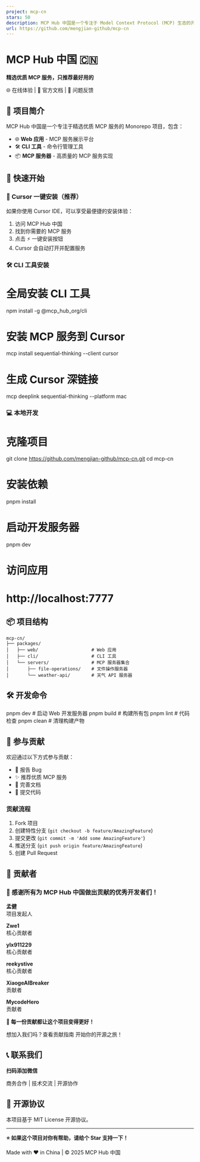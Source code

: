 ```yaml
---
project: mcp-cn
stars: 50
description: MCP Hub 中国是一个专注于 Model Context Protocol (MCP) 生态的开源平台。它致力于汇聚全球优质的 MCP 服务,提供一站式的解决方案,包括服务发现、接入指南和使用示例,并建立完善的中文生态,欢迎开发者参与贡献和完善平台功能。
url: https://github.com/mengjian-github/mcp-cn
---
```


MCP Hub 中国 🇨🇳
===============

**精选优质 MCP 服务，只推荐最好用的**

🌐 在线体验 | 📖 官方文档 | 💬 问题反馈

🎯 项目简介
-------

MCP Hub 中国是一个专注于精选优质 MCP 服务的 Monorepo 项目，包含：

-   🌐 **Web 应用** - MCP 服务展示平台
-   🛠️ **CLI 工具** - 命令行管理工具
-   📦 **MCP 服务器** - 高质量的 MCP 服务实现

🚀 快速开始
-------

### 🎯 Cursor 一键安装（推荐）

如果你使用 Cursor IDE，可以享受最便捷的安装体验：

1.  访问 MCP Hub 中国
2.  找到你需要的 MCP 服务
3.  点击 ⚡ 一键安装按钮
4.  Cursor 会自动打开并配置服务

### 🛠️ CLI 工具安装

# 全局安装 CLI 工具
npm install -g @mcp\_hub\_org/cli

# 安装 MCP 服务到 Cursor
mcp install sequential-thinking --client cursor

# 生成 Cursor 深链接
mcp deeplink sequential-thinking --platform mac

### 💻 本地开发

# 克隆项目
git clone https://github.com/mengjian-github/mcp-cn.git
cd mcp-cn

# 安装依赖
pnpm install

# 启动开发服务器
pnpm dev

# 访问应用
# http://localhost:7777

📦 项目结构
-------

```
mcp-cn/
├── packages/
│   ├── web/                    # Web 应用
│   ├── cli/                    # CLI 工具
│   └── servers/                # MCP 服务器集合
│       ├── file-operations/    # 文件操作服务器
│       └── weather-api/        # 天气 API 服务器
```

🛠️ 开发命令
--------

pnpm dev              # 启动 Web 开发服务器
pnpm build            # 构建所有包
pnpm lint             # 代码检查
pnpm clean            # 清理构建产物

🤝 参与贡献
-------

欢迎通过以下方式参与贡献：

-   🐛 报告 Bug
-   ✨ 推荐优质 MCP 服务
-   📖 完善文档
-   🔧 提交代码

### 贡献流程

1.  Fork 项目
2.  创建特性分支 (`git checkout -b feature/AmazingFeature`)
3.  提交更改 (`git commit -m 'Add some AmazingFeature'`)
4.  推送分支 (`git push origin feature/AmazingFeature`)
5.  创建 Pull Request

👥 贡献者
------

### 🌟 感谢所有为 MCP Hub 中国做出贡献的优秀开发者们！

  

  
**孟健**  
项目发起人

  
**Zwe1**  
核心贡献者

  
**ylx911229**  
核心贡献者

  
**reekystive**  
核心贡献者

  
**XiaogeAIBreaker**  
贡献者

  
**MycodeHero**  
贡献者

  

**💖 每一份贡献都让这个项目变得更好！**

想加入我们吗？查看贡献指南 开始你的开源之旅！

📞 联系我们
-------

**扫码添加微信**

商务合作 | 技术交流 | 开源协作

📄 开源协议
-------

本项目基于 MIT License 开源协议。

* * *

**⭐ 如果这个项目对你有帮助，请给个 Star 支持一下！**

Made with ❤️ in China | © 2025 MCP Hub 中国
